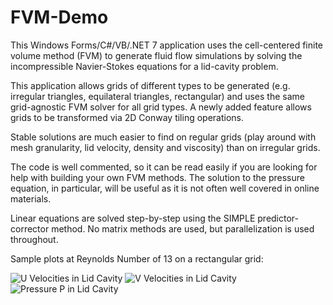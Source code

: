 # FVM-Demo

This Windows Forms/C#/VB/.NET 7 application uses the cell-centered finite volume method (FVM) to generate fluid flow simulations by solving the
incompressible Navier-Stokes equations for a lid-cavity problem. 

This application allows grids of different types to be generated (e.g. irregular triangles, equilateral triangles, rectangular) and uses the
same grid-agnostic FVM solver for all grid types. A newly added feature allows grids to be transformed via 2D Conway tiling operations.

Stable solutions are much easier to find on regular grids (play around with mesh granularity, lid velocity, density and viscosity) than on irregular grids.

The code is well commented, so it can be read easily if you are looking for help with building your own FVM methods. The solution to the pressure equation,
in particular, will be useful as it is not often well covered in online materials.

Linear equations are solved step-by-step using the SIMPLE predictor-corrector method. No matrix methods are used, but parallelization is used throughout.

Sample plots at Reynolds Number of 13 on a rectangular grid:

![U Velocities in Lid Cavity](https://github.com/Nikkinoodl/FVM-Demo/assets/17559271/55ee06b7-09a9-4526-bea6-4aaf07aa5d4a)
![V Velocities in Lid Cavity](https://github.com/Nikkinoodl/FVM-Demo/assets/17559271/1dbb9406-d9cd-4190-ac24-79baf3a1748b)
![Pressure P in Lid Cavity](https://github.com/Nikkinoodl/FVM-Demo/assets/17559271/67d74387-dee0-4cfe-9a21-8a02535ea52d)
